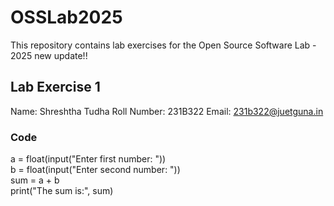 # OSSLab2025
This repository contains lab exercises for the Open Source Software Lab - 2025
new update!!

## Lab Exercise 1
Name: Shreshtha Tudha
Roll Number: 231B322
Email: 231b322@juetguna.in

### Code

a = float(input("Enter first number: ")) <br>
b = float(input("Enter second number: ")) <br>
sum = a + b <br>
print("The sum is:", sum)
